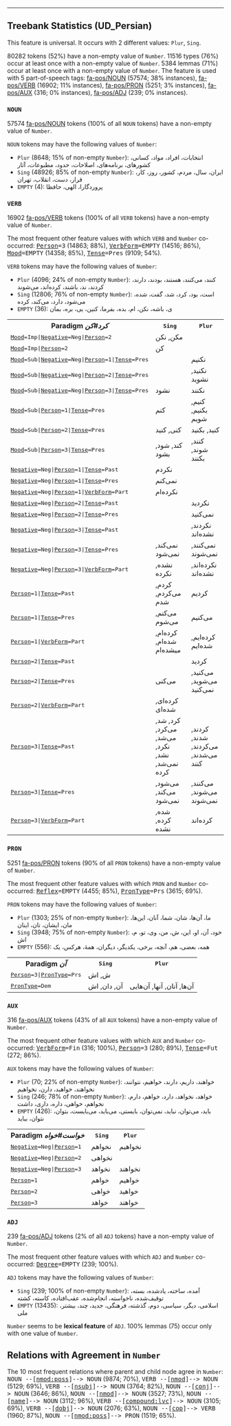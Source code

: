 

--------------------------------------------------------------------------------

## Treebank Statistics (UD_Persian)

This feature is universal.
It occurs with 2 different values: `Plur`, `Sing`.

80282 tokens (52%) have a non-empty value of `Number`.
11516 types (76%) occur at least once with a non-empty value of `Number`.
5384 lemmas (71%) occur at least once with a non-empty value of `Number`.
The feature is used with 5 part-of-speech tags: [fa-pos/NOUN]() (57574; 38% instances), [fa-pos/VERB]() (16902; 11% instances), [fa-pos/PRON]() (5251; 3% instances), [fa-pos/AUX]() (316; 0% instances), [fa-pos/ADJ]() (239; 0% instances).

### `NOUN`

57574 [fa-pos/NOUN]() tokens (100% of all `NOUN` tokens) have a non-empty value of `Number`.

`NOUN` tokens may have the following values of `Number`:

* `Plur` (8648; 15% of non-empty `Number`): انتخابات، افراد، مواد، کسانی، کشورهای، برنامه‌های، اصلاحات، حدود، مطبوعات، آثار
* `Sing` (48926; 85% of non-empty `Number`): ایران، سال، مردم، کشور، روز، کار، قرار، دست، انقلاب، تهران
* `EMPTY` (4): پروردگارا، الهی، حافظا

### `VERB`

16902 [fa-pos/VERB]() tokens (100% of all `VERB` tokens) have a non-empty value of `Number`.

The most frequent other feature values with which `VERB` and `Number` co-occurred: <tt><a href="Person.html">Person</a>=3</tt> (14863; 88%), <tt><a href="VerbForm.html">VerbForm</a>=EMPTY</tt> (14516; 86%), <tt><a href="Mood.html">Mood</a>=EMPTY</tt> (14358; 85%), <tt><a href="Tense.html">Tense</a>=Pres</tt> (9109; 54%).

`VERB` tokens may have the following values of `Number`:

* `Plur` (4096; 24% of non-empty `Number`): کنند، می‌کنند، هستند، بودند، دارند، کردند، ند، باشند، کرده‌اند، می‌شوند
* `Sing` (12806; 76% of non-empty `Number`): است، بود، کرد، شد، گفت، شده، می‌شود، دارد، می‌کند، کرده
* `EMPTY` (36): ی، باشه، نکن، ام، بده، بفرما، کنین، یی، بره، بمان

<table>
  <tr><th>Paradigm <i>کرد#کن</i></th><th><tt>Sing</tt></th><th><tt>Plur</tt></th></tr>
  <tr><td><tt><a href="Mood.html">Mood</a>=Imp|<a href="Negative.html">Negative</a>=Neg|<a href="Person.html">Person</a>=2</tt></td><td>مکن, نکن</td><td></td></tr>
  <tr><td><tt><a href="Mood.html">Mood</a>=Imp|<a href="Person.html">Person</a>=2</tt></td><td>کن</td><td></td></tr>
  <tr><td><tt><a href="Mood.html">Mood</a>=Sub|<a href="Negative.html">Negative</a>=Neg|<a href="Person.html">Person</a>=1|<a href="Tense.html">Tense</a>=Pres</tt></td><td></td><td>نکنیم</td></tr>
  <tr><td><tt><a href="Mood.html">Mood</a>=Sub|<a href="Negative.html">Negative</a>=Neg|<a href="Person.html">Person</a>=2|<a href="Tense.html">Tense</a>=Pres</tt></td><td></td><td>نکنید, نشوید</td></tr>
  <tr><td><tt><a href="Mood.html">Mood</a>=Sub|<a href="Negative.html">Negative</a>=Neg|<a href="Person.html">Person</a>=3|<a href="Tense.html">Tense</a>=Pres</tt></td><td>نشود</td><td>نکنند</td></tr>
  <tr><td><tt><a href="Mood.html">Mood</a>=Sub|<a href="Person.html">Person</a>=1|<a href="Tense.html">Tense</a>=Pres</tt></td><td>کنم</td><td>کنیم, بکنیم, شویم</td></tr>
  <tr><td><tt><a href="Mood.html">Mood</a>=Sub|<a href="Person.html">Person</a>=2|<a href="Tense.html">Tense</a>=Pres</tt></td><td>کنی, کنید</td><td>کنید, بکنید</td></tr>
  <tr><td><tt><a href="Mood.html">Mood</a>=Sub|<a href="Person.html">Person</a>=3|<a href="Tense.html">Tense</a>=Pres</tt></td><td>کند, شود, بشود</td><td>کنند, شوند, بکنند</td></tr>
  <tr><td><tt><a href="Negative.html">Negative</a>=Neg|<a href="Person.html">Person</a>=1|<a href="Tense.html">Tense</a>=Past</tt></td><td>نکردم</td><td></td></tr>
  <tr><td><tt><a href="Negative.html">Negative</a>=Neg|<a href="Person.html">Person</a>=1|<a href="Tense.html">Tense</a>=Pres</tt></td><td>نمی‌کنم</td><td></td></tr>
  <tr><td><tt><a href="Negative.html">Negative</a>=Neg|<a href="Person.html">Person</a>=1|<a href="VerbForm.html">VerbForm</a>=Part</tt></td><td>نکرده‌ام</td><td></td></tr>
  <tr><td><tt><a href="Negative.html">Negative</a>=Neg|<a href="Person.html">Person</a>=2|<a href="Tense.html">Tense</a>=Past</tt></td><td></td><td>نکردید</td></tr>
  <tr><td><tt><a href="Negative.html">Negative</a>=Neg|<a href="Person.html">Person</a>=2|<a href="Tense.html">Tense</a>=Pres</tt></td><td></td><td>نمی‌کنید</td></tr>
  <tr><td><tt><a href="Negative.html">Negative</a>=Neg|<a href="Person.html">Person</a>=3|<a href="Tense.html">Tense</a>=Past</tt></td><td></td><td>نکردند, نشده‌اند</td></tr>
  <tr><td><tt><a href="Negative.html">Negative</a>=Neg|<a href="Person.html">Person</a>=3|<a href="Tense.html">Tense</a>=Pres</tt></td><td>نمی‌کند, نمی‌شود</td><td>نمی‌کنند, نمی‌شوند</td></tr>
  <tr><td><tt><a href="Negative.html">Negative</a>=Neg|<a href="Person.html">Person</a>=3|<a href="VerbForm.html">VerbForm</a>=Part</tt></td><td>نشده, نکرده</td><td>نکرده‌اند, نشده‌اند</td></tr>
  <tr><td><tt><a href="Person.html">Person</a>=1|<a href="Tense.html">Tense</a>=Past</tt></td><td>کردم, می‌کردم, شدم</td><td>کردیم</td></tr>
  <tr><td><tt><a href="Person.html">Person</a>=1|<a href="Tense.html">Tense</a>=Pres</tt></td><td>می‌کنم, می‌شوم</td><td>می‌کنیم</td></tr>
  <tr><td><tt><a href="Person.html">Person</a>=1|<a href="VerbForm.html">VerbForm</a>=Part</tt></td><td>کرده‌ام, شده‌ام, میشده‌ام</td><td>کرده‌ایم, شده‌ایم</td></tr>
  <tr><td><tt><a href="Person.html">Person</a>=2|<a href="Tense.html">Tense</a>=Past</tt></td><td></td><td>کردید</td></tr>
  <tr><td><tt><a href="Person.html">Person</a>=2|<a href="Tense.html">Tense</a>=Pres</tt></td><td>می‌کنی</td><td>می‌کنید, می‌شوید, نمی‌کنید</td></tr>
  <tr><td><tt><a href="Person.html">Person</a>=2|<a href="VerbForm.html">VerbForm</a>=Part</tt></td><td>کرده‌ای, شده‌ای</td><td></td></tr>
  <tr><td><tt><a href="Person.html">Person</a>=3|<a href="Tense.html">Tense</a>=Past</tt></td><td>کرد, شد, می‌کرد, می‌شد, نکرد, نشد, نمی‌شد, کرده</td><td>کردند, شدند, می‌کردند, می‌شدند, کنند</td></tr>
  <tr><td><tt><a href="Person.html">Person</a>=3|<a href="Tense.html">Tense</a>=Pres</tt></td><td>می‌شود, می‌کند, نمی‌شود</td><td>می‌کنند, می‌شوند, نمی‌شوند</td></tr>
  <tr><td><tt><a href="Person.html">Person</a>=3|<a href="VerbForm.html">VerbForm</a>=Part</tt></td><td>شده, کرده, نشده</td><td>کرده‌اند</td></tr>
</table>

### `PRON`

5251 [fa-pos/PRON]() tokens (90% of all `PRON` tokens) have a non-empty value of `Number`.

The most frequent other feature values with which `PRON` and `Number` co-occurred: <tt><a href="Reflex.html">Reflex</a>=EMPTY</tt> (4455; 85%), <tt><a href="PronType.html">PronType</a>=Prs</tt> (3615; 69%).

`PRON` tokens may have the following values of `Number`:

* `Plur` (1303; 25% of non-empty `Number`): ما، آن‌ها، شان، شما، آنان، این‌ها، مان، ایشان، تان، اینان
* `Sing` (3948; 75% of non-empty `Number`): خود، آن، او، این، ش، من، وی، تو، م، اش
* `EMPTY` (556): همه، بعضی، هم، آنچه، برخی، یکدیگر، دیگران، همهٔ، هرکس، یک

<table>
  <tr><th>Paradigm <i>آن</i></th><th><tt>Sing</tt></th><th><tt>Plur</tt></th></tr>
  <tr><td><tt><a href="Person.html">Person</a>=3|<a href="PronType.html">PronType</a>=Prs</tt></td><td>ش, اش</td><td></td></tr>
  <tr><td><tt><a href="PronType.html">PronType</a>=Dem</tt></td><td>آن, دان, اش</td><td>آن‌ها, آنان, آنها, آن‌هایی</td></tr>
</table>

### `AUX`

316 [fa-pos/AUX]() tokens (43% of all `AUX` tokens) have a non-empty value of `Number`.

The most frequent other feature values with which `AUX` and `Number` co-occurred: <tt><a href="VerbForm.html">VerbForm</a>=Fin</tt> (316; 100%), <tt><a href="Person.html">Person</a>=3</tt> (280; 89%), <tt><a href="Tense.html">Tense</a>=Fut</tt> (272; 86%).

`AUX` tokens may have the following values of `Number`:

* `Plur` (70; 22% of non-empty `Number`): خواهند، داریم، دارند، خواهیم، نتوانند، نخواهند، خواهید، دارن، نخواهیم
* `Sing` (246; 78% of non-empty `Number`): خواهد، نخواهد، دارد، خواهم، دارم، نخواهم، خواهی، داره، داری، داشت
* `EMPTY` (426): باید، می‌توان، نباید، نمی‌توان، بایستی، می‌باید، می‌بایست، بتوان، نتوان، بباید

<table>
  <tr><th>Paradigm <i>خواست#خواه</i></th><th><tt>Sing</tt></th><th><tt>Plur</tt></th></tr>
  <tr><td><tt><a href="Negative.html">Negative</a>=Neg|<a href="Person.html">Person</a>=1</tt></td><td>نخواهم</td><td>نخواهیم</td></tr>
  <tr><td><tt><a href="Negative.html">Negative</a>=Neg|<a href="Person.html">Person</a>=2</tt></td><td>نخواهی</td><td></td></tr>
  <tr><td><tt><a href="Negative.html">Negative</a>=Neg|<a href="Person.html">Person</a>=3</tt></td><td>نخواهد</td><td>نخواهند</td></tr>
  <tr><td><tt><a href="Person.html">Person</a>=1</tt></td><td>خواهم</td><td>خواهیم</td></tr>
  <tr><td><tt><a href="Person.html">Person</a>=2</tt></td><td>خواهی</td><td>خواهید</td></tr>
  <tr><td><tt><a href="Person.html">Person</a>=3</tt></td><td>خواهد</td><td>خواهند</td></tr>
</table>

### `ADJ`

239 [fa-pos/ADJ]() tokens (2% of all `ADJ` tokens) have a non-empty value of `Number`.

The most frequent other feature values with which `ADJ` and `Number` co-occurred: <tt><a href="Degree.html">Degree</a>=EMPTY</tt> (239; 100%).

`ADJ` tokens may have the following values of `Number`:

* `Sing` (239; 100% of non-empty `Number`): آمده، ساخته، یادشده، بسته، توقیف‌شده، ناخواسته، انجام‌شده، عقب‌افتاده، کاسته، کشته
* `EMPTY` (13435): اسلامی، دیگر، سیاسی، دوم، گذشته، فرهنگی، جدید، چند، بیشتر، ملی

`Number` seems to be **lexical feature** of `ADJ`. 100% lemmas (75) occur only with one value of `Number`.

## Relations with Agreement in `Number`

The 10 most frequent relations where parent and child node agree in `Number`:
<tt>NOUN --[<a href="../dep/nmod:poss.html">nmod:poss</a>]--> NOUN</tt> (9874; 70%),
<tt>VERB --[<a href="../dep/nmod.html">nmod</a>]--> NOUN</tt> (5129; 69%),
<tt>VERB --[<a href="../dep/nsubj.html">nsubj</a>]--> NOUN</tt> (3764; 82%),
<tt>NOUN --[<a href="../dep/conj.html">conj</a>]--> NOUN</tt> (3646; 86%),
<tt>NOUN --[<a href="../dep/nmod.html">nmod</a>]--> NOUN</tt> (3527; 73%),
<tt>NOUN --[<a href="../dep/name.html">name</a>]--> NOUN</tt> (3112; 96%),
<tt>VERB --[<a href="../dep/compound:lvc.html">compound:lvc</a>]--> NOUN</tt> (3105; 69%),
<tt>VERB --[<a href="../dep/dobj.html">dobj</a>]--> NOUN</tt> (2076; 63%),
<tt>NOUN --[<a href="../dep/cop.html">cop</a>]--> VERB</tt> (1960; 87%),
<tt>NOUN --[<a href="../dep/nmod:poss.html">nmod:poss</a>]--> PRON</tt> (1519; 65%).

